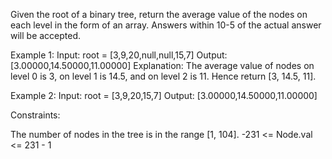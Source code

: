 Given the root of a binary tree, return the average value of the nodes on each level 
in the form of an array. Answers within 10-5 of the actual answer will be accepted.

Example 1:
Input: root = [3,9,20,null,null,15,7]
Output: [3.00000,14.50000,11.00000]
Explanation: The average value of nodes on level 0 is 3, on level 1 is 14.5, and on level 2 is 11.
Hence return [3, 14.5, 11].

Example 2:
Input: root = [3,9,20,15,7]
Output: [3.00000,14.50000,11.00000]

Constraints:

The number of nodes in the tree is in the range [1, 104].
-231 <= Node.val <= 231 - 1
